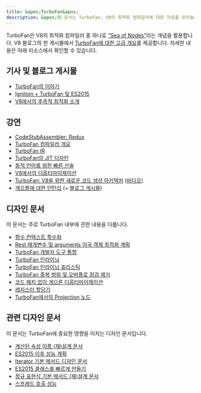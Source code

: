```yaml
---
title: &apos;TurboFan&apos;
description: &apos;이 문서는 TurboFan, V8의 최적화 컴파일러에 대한 자료를 모아놓은 문서입니다.&apos;
---
```

TurboFan은 V8의 최적화 컴파일러 중 하나로 [“Sea of Nodes”](https://darksi.de/d.sea-of-nodes/)라는 개념을 활용합니다. V8 블로그의 한 게시물에서 [TurboFan에 대한 고급 개요](/blog/turbofan-jit)를 제공합니다. 자세한 내용은 아래 리소스에서 확인할 수 있습니다.

## 기사 및 블로그 게시물

- [TurboFan의 이야기](https://benediktmeurer.de/2017/03/01/v8-behind-the-scenes-february-edition)
- [Ignition + TurboFan 및 ES2015](https://benediktmeurer.de/2016/11/25/v8-behind-the-scenes-november-edition)
- [V8에서의 추측적 최적화 소개](https://ponyfoo.com/articles/an-introduction-to-speculative-optimization-in-v8)

## 강연

- [CodeStubAssembler: Redux](https://docs.google.com/presentation/d/1u6bsgRBqyVY3RddMfF1ZaJ1hWmqHZiVMuPRw_iKpHlY)
- [TurboFan 컴파일러 개요](https://docs.google.com/presentation/d/1H1lLsbclvzyOF3IUR05ZUaZcqDxo7_-8f4yJoxdMooU/edit)
- [TurboFan IR](https://docs.google.com/presentation/d/1Z9iIHojKDrXvZ27gRX51UxHD-bKf1QcPzSijntpMJBM)
- [TurboFan의 JIT 디자인](https://docs.google.com/presentation/d/1sOEF4MlF7LeO7uq-uThJSulJlTh--wgLeaVibsbb3tc)
- [동적 언어를 위한 빠른 산술](https://docs.google.com/a/google.com/presentation/d/1wZVIqJMODGFYggueQySdiA3tUYuHNMcyp_PndgXsO1Y)
- [V8에서의 디옵티마이제이션](https://docs.google.com/presentation/d/1Z6oCocRASCfTqGq1GCo1jbULDGS-w-nzxkbVF7Up0u0)
- [TurboFan: V8을 위한 새로운 코드 생성 아키텍처](https://docs.google.com/presentation/d/1_eLlVzcj94_G4r9j9d_Lj5HRKFnq6jgpuPJtnmIBs88) ([비디오](https://www.youtube.com/watch?v=M1FBosB5tjM))
- [게으름에 대한 인턴십](https://docs.google.com/presentation/d/1AVu1wiz6Deyz1MDlhzOWZDRn6g_iFkcqsGce1F23i-M) (+ [블로그 게시물](/blog/lazy-unlinking))

## 디자인 문서

이 문서는 주로 TurboFan 내부에 관한 내용을 다룹니다.

- [함수 컨텍스트 특수화](https://docs.google.com/document/d/1CJbBtqzKmQxM1Mo4xU0ENA7KXqb1YzI6HQU8qESZ9Ic)
- [Rest 매개변수 및 arguments 이국 객체 최적화 계획](https://docs.google.com/document/d/1DvDx3Xursn1ViV5k4rT4KB8HBfBb2GdUy3wzNfJWcKM)
- [TurboFan 개발자 도구 통합](https://docs.google.com/document/d/1zl0IA7dbPffvPPkaCmLVPttq4BYIfAe2Qy8sapkYgRE)
- [TurboFan 인라이닝](https://docs.google.com/document/d/1l-oZOW3uU4kSAHccaMuUMl_RCwuQC526s0hcNVeAM1E)
- [TurboFan 인라이닝 휴리스틱](https://docs.google.com/document/d/1VoYBhpDhJC4VlqMXCKvae-8IGuheBGxy32EOgC2LnT8)
- [TurboFan 중복 범위 및 오버플로 점검 제거](https://docs.google.com/document/d/1R7-BIUnIKFzqki0jR4SfEZb3XmLafa04DLDrqhxgZ9U)
- [코드 패치 없이 게으른 디옵티마이제이션](https://docs.google.com/document/d/1ELgd71B6iBaU6UmZ_lvwxf_OrYYnv0e4nuzZpK05-pg)
- [레지스터 할당기](https://docs.google.com/document/d/1aeUugkWCF1biPB4tTZ2KT3mmRSDV785yWZhwzlJe5xY)
- [TurboFan에서의 Projection 노드](https://docs.google.com/document/d/1C9P8T98P1T_r2ymuUFz2jFWLUL7gbb6FnAaRjabuOMY/edit)

## 관련 디자인 문서

이 문서는 TurboFan에 중요한 영향을 미치는 디자인 문서입니다.

- [계산된 속성 이름 (재)설계 문서](https://docs.google.com/document/d/1eH1R6_C3lRrLtXKw0jNqAsqJ3cBecrqqvfRzLpfq7VE)
- [ES2015 이후 성능 계획](https://docs.google.com/document/d/1EA9EbfnydAmmU_lM8R_uEMQ-U_v4l9zulePSBkeYWmY)
- [Iterator 기본 메서드 디자인 문서](https://docs.google.com/document/d/13z1fvRVpe_oEroplXEEX0a3WK94fhXorHjcOMsDmR-8)
- [ES2015 클래스를 빠르게 만들기](https://docs.google.com/document/d/1iCdbXuGVV8BK750wmP32eF4sCrnZ8y3Qlz0JiaLh9j8)
- [정규 표현식 기본 메서드 (재)설계 문서](https://docs.google.com/document/d/1MuqFjsfaRPL2ZqzVoeMRqtcAmcJSwmHljTbRIctVVUk)
- [스프레드 호출 성능](https://docs.google.com/document/d/1DWPizOSKqHhSJ7bdEI0HIVnner84xToEKUYqgXm3g30)
